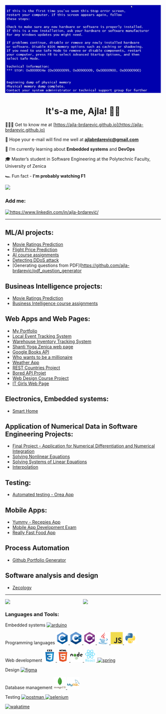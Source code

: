 <div align="center">
  <img src="https://github.com/ajla-brdarevic/ajla-brdarevic/blob/main/giphy.gif">
</div>

<div align="center">
  <h1>It's-a me, Ajla! 🐱‍💻</h1>
</div>

👩🏼‍💻 Get to know me at [https://ajla-brdarevic.github.io](https://ajla-brdarevic.github.io)

💬 Hope your e-mail will find me well at **ajlabrdarevic@gmail.com**

🤖 I’m currently learning about **Embedded systems** and **DevOps**

🎓 Master’s student in Software Engineering at the Polytechnic Faculty, University of Zenica

🏎️ Fun fact - **I'm probably watching F1**

![](https://komarev.com/ghpvc/?username=ajla-brdarevic&color=ff69b4)

<h3 align="left">Add me:</h3>
<p align="left">
<a href="https://www.linkedin.com/in/ajla-brdarević/" target="blank"><img align="center" src="https://raw.githubusercontent.com/rahuldkjain/github-profile-readme-generator/master/src/images/icons/Social/linked-in-alt.svg" alt="https://www.linkedin.com/in/ajla-brdarević/" height="30" width="40" /></a>
</p>

---
## ML/AI projects:
- [Movie Ratings Prediction](https://github.com/ajla-brdarevic/Projekat_PI_predvidjanje_ocjena_filma)
- [Flight Price Prediction](https://github.com/ajla-brdarevic/Predvidjanje-Cijena-Avio-Karata)
- [AI course assignments](https://github.com/ajla-brdarevic/zadace-iz-vjestcke-inteligencije)
- [Detecting DDoS attack](https://github.com/ajla-brdarevic/ddos_attack)
- [Generating questions from PDF](https://github.com/ajla-brdarevic/pdf_question_generator

## Busineas Intelligence projects:
- [Movie Ratings Prediction](https://github.com/ajla-brdarevic/Projekat_PI_predvidjanje_ocjena_filma)
- [Business Intelligence course assignments](https://github.com/ajla-brdarevic/Poslovna-inteligencija)

## Web Apps and Web Pages:
- [My Portfolio](https://github.com/ajla-brdarevic/ajla-brdarevic.github.io)
- [Local Event Tracking System](https://github.com/ajla-brdarevic/dogadjaji_219)
- [Warehouse Inventory Tracking System](https://github.com/ajla-brdarevic/webzalihe_219)
- [Shanti Yoga Zenica web page](https://github.com/ajla-brdarevic/Shanti-yoga-zenica)
- [Google Books API](https://github.com/ajla-brdarevic/googlebooks)
- [Who wants to be a millionaire](https://github.com/ajla-brdarevic/who-wants-to-be-a-millionaire)
- [Weather App](https://github.com/ajla-brdarevic/weather-app)
- [REST Countries Project](https://github.com/ajla-brdarevic/restcountries)
- [Bored API Projet](https://github.com/ajla-brdarevic/bored-api)
- [Web Design Course Project](https://github.com/ajla-brdarevic/219_AJLA_BRDAREVIC_WEB_DIZAJN_SEMINARSKI_RAD)
- [IT Girls Web Page](https://github.com/ajla-brdarevic/IT-Girls-web-page)

## Electronics, Embedded systems:
- [Smart Home](https://github.com/ajla-brdarevic/Smart-Home)

## Application of Numerical Data in Software Engineering Projects:
- [Final Project - Application for Numerical Differentiation and Numerical Integration](https://github.com/ajla-brdarevic/numericke_aplikacija)
- [Solving Nonlinear Equations](https://github.com/ajla-brdarevic/Prva-zadaca-iz-PNMuSI-Ajla-Brdarevic)
- [Solving Systems of Linear Equations](https://github.com/ajla-brdarevic/Druga-zadaca-iz-PNMuSI-Ajla-Brdarevic)
- [Interpolation](https://github.com/ajla-brdarevic/Treca-zadaca-iz-PNMuSI-Ajla-Brdarevic/blob/master/Treca%20zadaca%20iz%20PNMuSI/main.cpp)

## Testing:
- [Automated testing - Orea App](https://github.com/ajla-brdarevic/Automatizacija-testnih-slucajeva---KKS)
  
## Mobile Apps:
- [Yummy - Recepies App](https://github.com/ajla-brdarevic/Yummy-RMA)
- [Mobile App Development Exam](https://github.com/ajla-brdarevic/ASAOsiguranje_ispit)
- [Really Fast Food App](https://github.com/ajla-brdarevic/ReallyFastFoodApp)
  
## Process Automation
- [Github Portfolio Generator](https://github.com/ajla-brdarevic/GitHub-Portfolio-Generator)

## Software analysis and design
- [Zecology](https://github.com/ajla-brdarevic/ZEcology)
---
  
<div align="center">
  <div style="display: flex;">
    <img src="https://github-readme-stats.vercel.app/api?username=ajla-brdarevic&show_icons=true&theme=material-palenight&rank_icon=github" width="400" />
    <img src="https://github-readme-stats.vercel.app/api/top-langs/?username=ajla-brdarevic&layout=compact&theme=material-palenight&card_width=400" width="400" />
  </div>
</div>

<h3 align="left">Languages and Tools:</h3>
<p align="left">Embedded systems <a href="https://www.arduino.cc/" target="_blank" rel="noreferrer"> <img src="https://cdn.worldvectorlogo.com/logos/arduino-1.svg" alt="arduino" width="40" height="40"/></a></p>
<p align="left">Programming languages <a href="https://www.cprogramming.com/" target="_blank" rel="noreferrer"> <img src="https://raw.githubusercontent.com/devicons/devicon/master/icons/c/c-original.svg" alt="c" width="40" height="40"/> </a> 
<a href="https://www.w3schools.com/cpp/" target="_blank" rel="noreferrer"> <img src="https://raw.githubusercontent.com/devicons/devicon/master/icons/cplusplus/cplusplus-original.svg" alt="cplusplus" width="40" height="40"/> </a> 
<a href="https://www.w3schools.com/cs/" target="_blank" rel="noreferrer"> <img src="https://raw.githubusercontent.com/devicons/devicon/master/icons/csharp/csharp-original.svg" alt="csharp" width="40" height="40"/> </a> 
<a href="https://www.java.com" target="_blank" rel="noreferrer"> <img src="https://raw.githubusercontent.com/devicons/devicon/master/icons/java/java-original.svg" alt="java" width="40" height="40"/> </a> 
<a href="https://developer.mozilla.org/en-US/docs/Web/JavaScript" target="_blank" rel="noreferrer"> <img src="https://raw.githubusercontent.com/devicons/devicon/master/icons/javascript/javascript-original.svg" alt="javascript" width="40" height="40"/> </a> 
<a href="https://www.python.org" target="_blank" rel="noreferrer"> <img src="https://raw.githubusercontent.com/devicons/devicon/master/icons/python/python-original.svg" alt="python" width="40" height="40"/> </a> </p>
<p align="left">Web development <a href="https://www.w3schools.com/css/" target="_blank" rel="noreferrer"> <img src="https://raw.githubusercontent.com/devicons/devicon/master/icons/css3/css3-original-wordmark.svg" alt="css3" width="40" height="40"/> </a> 
<a href="https://www.w3.org/html/" target="_blank" rel="noreferrer"> <img src="https://raw.githubusercontent.com/devicons/devicon/master/icons/html5/html5-original-wordmark.svg" alt="html5" width="40" height="40"/> </a> 
<a href="https://nodejs.org" target="_blank" rel="noreferrer"> <img src="https://raw.githubusercontent.com/devicons/devicon/master/icons/nodejs/nodejs-original-wordmark.svg" alt="nodejs" width="40" height="40"/> </a> 
<a href="https://reactjs.org/" target="_blank" rel="noreferrer"> <img src="https://raw.githubusercontent.com/devicons/devicon/master/icons/react/react-original-wordmark.svg" alt="react" width="40" height="40"/> </a>
<a href="https://spring.io/" target="_blank" rel="noreferrer"> <img src="https://www.vectorlogo.zone/logos/springio/springio-icon.svg" alt="spring" width="40" height="40"/> </a> </p>
<p align="left">Design <a href="https://www.figma.com/" target="_blank" rel="noreferrer"> <img src="https://www.vectorlogo.zone/logos/figma/figma-icon.svg" alt="figma" width="40" height="40"/> </a> </p>
<p align="left">Database management <a href="https://www.mongodb.com/" target="_blank" rel="noreferrer"> <img src="https://raw.githubusercontent.com/devicons/devicon/master/icons/mongodb/mongodb-original-wordmark.svg" alt="mongodb" width="40" height="40"/> </a> 
<a href="https://www.mysql.com/" target="_blank" rel="noreferrer"> <img src="https://raw.githubusercontent.com/devicons/devicon/master/icons/mysql/mysql-original-wordmark.svg" alt="mysql" width="40" height="40"/> </a> </p>
<p align="left">Testing <a href="https://postman.com" target="_blank" rel="noreferrer"> <img src="https://www.vectorlogo.zone/logos/getpostman/getpostman-icon.svg" alt="postman" width="40" height="40"/> </a> 
<a href="https://www.selenium.dev" target="_blank" rel="noreferrer"> <img src="https://raw.githubusercontent.com/detain/svg-logos/780f25886640cef088af994181646db2f6b1a3f8/svg/selenium-logo.svg" alt="selenium" width="40" height="40"/> </a></p>

[![wakatime](https://wakatime.com/badge/user/7c6b7843-fcf4-4ea0-b5e2-7d5355cfeee9.svg)](https://wakatime.com/@7c6b7843-fcf4-4ea0-b5e2-7d5355cfeee9)
